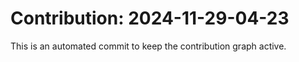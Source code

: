 # Contribution: 2024-11-29-04-23
This is an automated commit to keep the contribution graph active.
